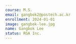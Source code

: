 ```yaml
---
course: M.S.
email: gangbok2@postech.ac.kr
enrollment: 2024-01-01
image: gangbok-lee.jpg
name: Gangbok Lee
status: RGA Inc.
---
```

